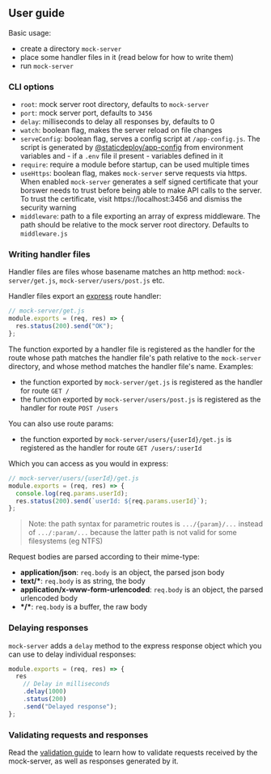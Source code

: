 ## User guide

Basic usage:

- create a directory `mock-server`
- place some handler files in it (read below for how to write them)
- run `mock-server`

### CLI options

- `root`: mock server root directory, defaults to `mock-server`
- `port`: mock server port, defaults to `3456`
- `delay`: milliseconds to delay all responses by, defaults to 0
- `watch`: boolean flag, makes the server reload on file changes
- `serveConfig`: boolean flag, serves a config script at `/app-config.js`. The
  script is generated by
  [@staticdeploy/app-config](https://github.com/staticdeploy/app-config) from
  environment variables and - if a `.env` file il present - variables defined in
  it
- `require`: require a module before startup, can be used multiple times
- `useHttps`: boolean flag, makes `mock-server` serve requests via https. When
  enabled `mock-server` generates a self signed certificate that your borswer
  needs to trust before being able to make API calls to the server. To trust the
  certificate, visit https://localhost:3456 and dismiss the security warning
- `middleware`: path to a file exporting an array of express middleware. The
  path should be relative to the mock server root directory. Defaults to
  `middleware.js`

### Writing handler files

Handler files are files whose basename matches an http method:
`mock-server/get.js`, `mock-server/users/post.js` etc.

Handler files export an [express](http://expressjs.com) route handler:

```js
// mock-server/get.js
module.exports = (req, res) => {
  res.status(200).send("OK");
};
```

The function exported by a handler file is registered as the handler for the
route whose path matches the handler file's path relative to the `mock-server`
directory, and whose method matches the handler file's name. Examples:

- the function exported by `mock-server/get.js` is registered as the handler for
  route `GET /`
- the function exported by `mock-server/users/post.js` is registered as the
  handler for route `POST /users`

You can also use route params:

- the function exported by `mock-server/users/{userId}/get.js` is registered as
  the handler for route `GET /users/:userId`

Which you can access as you would in express:

```js
// mock-server/users/{userId}/get.js
module.exports = (req, res) => {
  console.log(req.params.userId);
  res.status(200).send(`userId: ${req.params.userId}`);
};
```

> Note: the path syntax for parametric routes is `.../{param}/...` instead of
> `.../:param/...` because the latter path is not valid for some filesystems (eg
> NTFS)

Request bodies are parsed according to their mime-type:

- **application/json**: `req.body` is an object, the parsed json body
- **text/\***: `req.body` is as string, the body
- **application/x-www-form-urlencoded**: `req.body` is an object, the parsed
  urlencoded body
- **\*/\***: `req.body` is a buffer, the raw body

### Delaying responses

`mock-server` adds a `delay` method to the express response object which you can
use to delay individual responses:

```js
module.exports = (req, res) => {
  res
    // Delay in milliseconds
    .delay(1000)
    .status(200)
    .send("Delayed response");
};
```

### Validating requests and responses

Read the [validation guide](validation.md) to learn how to validate requests
received by the mock-server, as well as responses generated by it.
